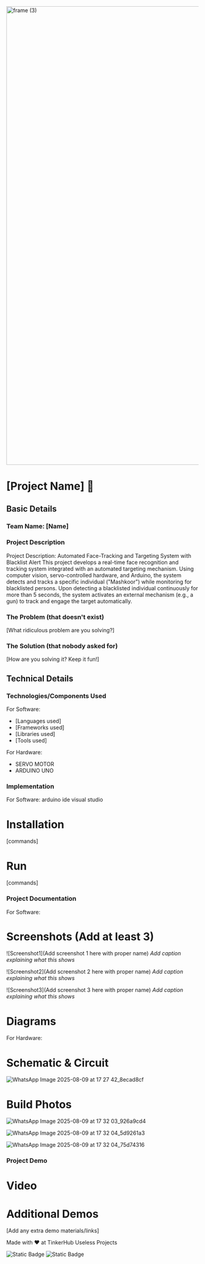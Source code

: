 <img width="3188" height="1202" alt="frame (3)" src="https://github.com/user-attachments/assets/517ad8e9-ad22-457d-9538-a9e62d137cd7" />


# [Project Name] 🎯


## Basic Details
### Team Name: [Name]

### Project Description
Project Description:
Automated Face-Tracking and Targeting System with Blacklist Alert
This project develops a real-time face recognition and tracking system integrated with an automated targeting mechanism. Using computer vision, servo-controlled hardware, and Arduino, the system detects and tracks a specific individual ("Mashkoor") while monitoring for blacklisted persons. Upon detecting a blacklisted individual continuously for more than 5 seconds, the system activates an external mechanism (e.g., a gun) to track and engage the target automatically.

### The Problem (that doesn't exist)
[What ridiculous problem are you solving?]

### The Solution (that nobody asked for)
[How are you solving it? Keep it fun!]

## Technical Details
### Technologies/Components Used
For Software:
- [Languages used]
- [Frameworks used]
- [Libraries used]
- [Tools used]

For Hardware:
- SERVO MOTOR
- ARDUINO UNO

### Implementation
For Software: 
arduino ide
visual studio

# Installation
[commands]

# Run
[commands]

### Project Documentation
For Software:

# Screenshots (Add at least 3)
![Screenshot1](Add screenshot 1 here with proper name)
*Add caption explaining what this shows*

![Screenshot2](Add screenshot 2 here with proper name)
*Add caption explaining what this shows*

![Screenshot3](Add screenshot 3 here with proper name)
*Add caption explaining what this shows*

# Diagrams


For Hardware:

# Schematic & Circuit
![WhatsApp Image 2025-08-09 at 17 27 42_8ecad8cf](https://github.com/user-attachments/assets/a35d7236-b063-4932-b9e9-1e0e1aaccd9d)


# Build Photos
![WhatsApp Image 2025-08-09 at 17 32 03_926a9cd4](https://github.com/user-attachments/assets/f09a3561-6a69-4547-ac59-255b6fe61b54)


![WhatsApp Image 2025-08-09 at 17 32 04_5d9261a3](https://github.com/user-attachments/assets/e7db4dd7-0364-4ac9-aae0-ea0d23aba691)


![WhatsApp Image 2025-08-09 at 17 32 04_75d74316](https://github.com/user-attachments/assets/a60a7351-a927-40c6-b744-e2172f73f825)


### Project Demo
# Video



# Additional Demos
[Add any extra demo materials/links]

Made with ❤️ at TinkerHub Useless Projects 

![Static Badge](https://img.shields.io/badge/TinkerHub-24?color=%23000000&link=https%3A%2F%2Fwww.tinkerhub.org%2F)
![Static Badge](https://img.shields.io/badge/UselessProjects--25-25?link=https%3A%2F%2Fwww.tinkerhub.org%2Fevents%2FQ2Q1TQKX6Q%2FUseless%2520Projects)
